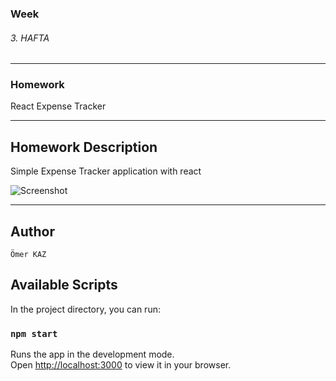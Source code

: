 ### Week

###### 3. HAFTA

------------

### Homework

React Expense Tracker

------------

## Homework Description

Simple Expense Tracker application with react

![Screenshot](https://img001.prntscr.com/file/img001/HiFewCVSQISjV93Qmfx21g.png)

------------

## Author
```Ömer KAZ```



## Available Scripts

In the project directory, you can run:

### `npm start`

Runs the app in the development mode.\
Open [http://localhost:3000](http://localhost:3000) to view it in your browser.

